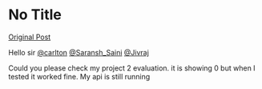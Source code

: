 # No Title

[Original Post](https://discourse.onlinedegree.iitm.ac.in/t/169029/573)

<p>Hello sir <a class="mention" href="/u/carlton">@carlton</a> <a class="mention" href="/u/saransh_saini">@Saransh_Saini</a> <a class="mention" href="/u/jivraj">@Jivraj</a></p>
<p>Could you please check my project 2 evaluation. it is showing 0 but when I tested it worked fine. My api is still running</p>